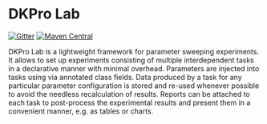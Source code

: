 # DKPro Lab

[![Gitter](https://badges.gitter.im/Join%20Chat.svg)](https://gitter.im/dkpro/dkpro-lab?utm_source=badge&utm_medium=badge&utm_campaign=pr-badge&utm_content=badge)
[![Maven Central](https://maven-badges.herokuapp.com/maven-central/org.dkpro.lab/dkpro-lab-core/badge.svg)](https://maven-badges.herokuapp.com/maven-central/org.dkpro.lab/dkpro-lab-core)

DKPro Lab is a lightweight framework for parameter sweeping experiments. It allows to set up 
experiments consisting of multiple interdependent tasks in a declarative manner with minimal 
overhead. Parameters are injected into tasks using via annotated class fields. Data produced by a 
task for any particular parameter configuration is stored and re-used whenever possible to avoid 
the needless recalculation of results. Reports can be attached to each task to post-process the 
experimental results and present them in a convenient manner, e.g. as tables or charts.
